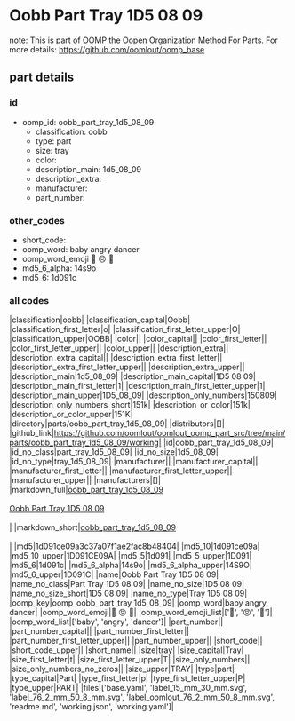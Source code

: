 # Oobb Part Tray 1D5 08 09  

note: This is part of OOMP the Oopen Organization Method For Parts. For more details: https://github.com/oomlout/oomp_base

##  part details





### id
* oomp_id: oobb_part_tray_1d5_08_09
  * classification: oobb
  * type: part
  * size: tray
  * color: 
  * description_main: 1d5_08_09
  * description_extra: 
  * manufacturer: 
  * part_number: 

### other_codes
* short_code: 
* oomp_word: baby angry dancer
* oomp_word_emoji :baby: :angry: :dancer:
* md5_6_alpha: 14s9o
* md5_6: 1d091c

### all codes 
|classification|oobb|
|classification_capital|Oobb|
|classification_first_letter|o|
|classification_first_letter_upper|O|
|classification_upper|OOBB|
|color||
|color_capital||
|color_first_letter||
|color_first_letter_upper||
|color_upper||
|description_extra||
|description_extra_capital||
|description_extra_first_letter||
|description_extra_first_letter_upper||
|description_extra_upper||
|description_main|1d5_08_09|
|description_main_capital|1D5 08 09|
|description_main_first_letter|1|
|description_main_first_letter_upper|1|
|description_main_upper|1D5_08_09|
|description_only_numbers|150809|
|description_only_numbers_short|151k|
|description_or_color|151k|
|description_or_color_upper|151K|
|directory|parts/oobb_part_tray_1d5_08_09|
|distributors|[]|
|github_link|https://github.com/oomlout/oomlout_oomp_part_src/tree/main/parts/oobb_part_tray_1d5_08_09/working|
|id|oobb_part_tray_1d5_08_09|
|id_no_class|part_tray_1d5_08_09|
|id_no_size|1d5_08_09|
|id_no_type|tray_1d5_08_09|
|manufacturer||
|manufacturer_capital||
|manufacturer_first_letter||
|manufacturer_first_letter_upper||
|manufacturer_upper||
|manufacturers|[]|
|markdown_full|[oobb_part_tray_1d5_08_09](https://github.com/oomlout/oomlout_oomp_part_src/tree/main/parts/oobb_part_tray_1d5_08_09/working)<br>[](https://github.com/oomlout/oomlout_oomp_part_src/tree/main/parts/oobb_part_tray_1d5_08_09/working)<br>[Oobb Part Tray 1D5 08 09](https://github.com/oomlout/oomlout_oomp_part_src/tree/main/parts/oobb_part_tray_1d5_08_09/working)<br><br>|
|markdown_short|[oobb_part_tray_1d5_08_09](https://github.com/oomlout/oomlout_oomp_part_src/tree/main/parts/oobb_part_tray_1d5_08_09/working)<br><br>|
|md5|1d091ce09a3c37a07f1ae2fac8b48404|
|md5_10|1d091ce09a|
|md5_10_upper|1D091CE09A|
|md5_5|1d091|
|md5_5_upper|1D091|
|md5_6|1d091c|
|md5_6_alpha|14s9o|
|md5_6_alpha_upper|14S9O|
|md5_6_upper|1D091C|
|name|Oobb Part Tray 1D5 08 09|
|name_no_class|Part Tray 1D5 08 09|
|name_no_size|1D5 08 09|
|name_no_size_short|1D5 08 09|
|name_no_type|Tray 1D5 08 09|
|oomp_key|oomp_oobb_part_tray_1d5_08_09|
|oomp_word|baby angry dancer|
|oomp_word_emoji|:baby: :angry: :dancer:|
|oomp_word_emoji_list|[':baby:', ':angry:', ':dancer:']|
|oomp_word_list|['baby', 'angry', 'dancer']|
|part_number||
|part_number_capital||
|part_number_first_letter||
|part_number_first_letter_upper||
|part_number_upper||
|short_code||
|short_code_upper||
|short_name||
|size|tray|
|size_capital|Tray|
|size_first_letter|t|
|size_first_letter_upper|T|
|size_only_numbers||
|size_only_numbers_no_zeros||
|size_upper|TRAY|
|type|part|
|type_capital|Part|
|type_first_letter|p|
|type_first_letter_upper|P|
|type_upper|PART|
|files|['base.yaml', 'label_15_mm_30_mm.svg', 'label_76_2_mm_50_8_mm.svg', 'label_oomlout_76_2_mm_50_8_mm.svg', 'readme.md', 'working.json', 'working.yaml']|

